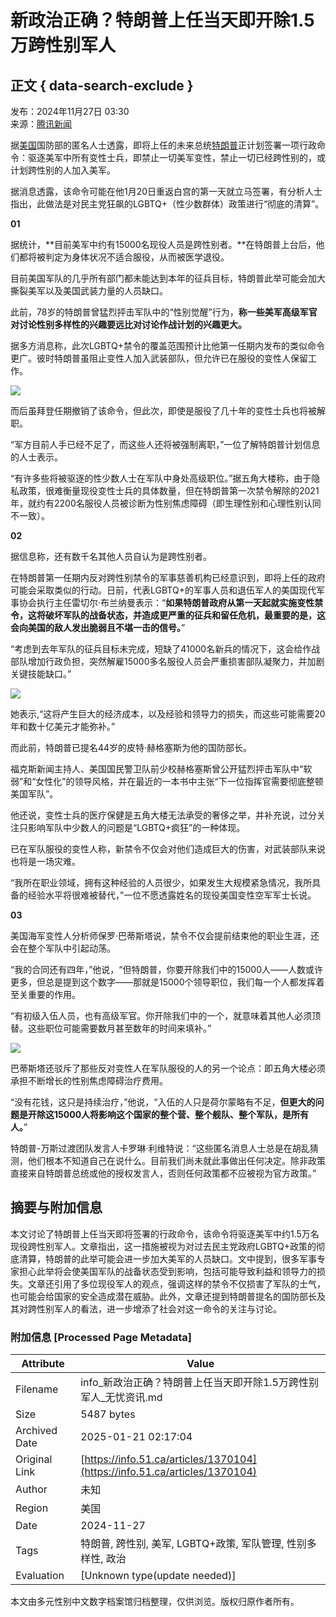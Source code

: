 # 新政治正确？特朗普上任当天即开除1.5万跨性别军人

## 正文 { data-search-exclude }


发布：2024年11月27日 03:30  
来源：[腾讯新闻](https://info.51.ca/articles/1370104)  

据[美国](https://info.51.ca/keywords/%E7%BE%8E%E5%9B%BD "有关 美国 的更多信息")国防部的匿名人士透露，即将上任的未来总统[特朗普](https://info.51.ca/keywords/%E7%89%B9%E6%9C%97%E6%99%AE "有关 特朗普 的更多信息")正计划签署一项行政命令：驱逐美军中所有变性士兵，即禁止一切美军变性，禁止一切已经跨性别的，或计划跨性别的人加入美军。

据消息透露，该命令可能在他1月20日重返白宫的第一天就立马签署，有分析人士指出，此做法是对民主党狂飙的LGBTQ+（性少数群体）政策进行“彻底的清算”。

**01**

据统计，**目前美军中约有15000名现役人员是跨性别者。**在特朗普上台后，他们都将被判定为身体状况不适合服役，从而被医学退役。

目前美国军队的几乎所有部门都未能达到本年的征兵目标，特朗普此举可能会加大撕裂美军以及美国武装力量的人员缺口。

此前，78岁的特朗普曾猛烈抨击军队中的“性别觉醒”行为，**称一些美军高级军官对讨论性别多样性的兴趣要远比对讨论作战计划的兴趣更大。**

据多方消息称，此次LGBTQ+禁令的覆盖范围预计比他第一任期内发布的类似命令更广。彼时特朗普虽阻止变性人加入武装部队，但允许已在服役的变性人保留工作。

![](https://p0.51img.ca/i/6746d89500973.jpg)

而后虽拜登任期撤销了该命令，但此次，即使是服役了几十年的变性士兵也将被解职。

“军方目前人手已经不足了，而这些人还将被强制离职，”一位了解特朗普计划信息的人士表示。

“有许多些将被驱逐的性少数人士在军队中身处高级职位。”据五角大楼称，由于隐私政策，很难衡量现役变性士兵的具体数量，但在特朗普第一次禁令解除的2021年，就约有2200名服役人员被诊断为性别焦虑障碍（即生理性别和心理性别认同不一致）。

**02**

据信息称，还有数千名其他人员自认为是跨性别者。

在特朗普第一任期内反对跨性别禁令的军事慈善机构已经意识到，即将上任的政府可能会采取类似的行动。日前，代表LGBTQ+的军事人员和退伍军人的美国现代军事协会执行主任雷切尔·布兰纳曼表示：“**如果特朗普政府从第一天起就实施变性禁令，这将破坏军队的战备状态，并造成更严重的征兵和留任危机，最重要的是，这会向美国的敌人发出脆弱且不堪一击的信号。**”

“考虑到去年军队的征兵目标未完成，短缺了41000名新兵的情况下，这会给作战部队增加行政负担，突然解雇15000多名服役人员会严重损害部队凝聚力，并加剧关键技能缺口。”

![](https://info.51.ca/assets/images/default-img.png)

她表示,“这将产生巨大的经济成本，以及经验和领导力的损失，而这些可能需要20年和数十亿美元才能弥补。”

而此前，特朗普已提名44岁的皮特·赫格塞斯为他的国防部长。

福克斯新闻主持人、美国国民警卫队前少校赫格塞斯曾公开猛烈抨击军队中“软弱”和“女性化”的领导风格，并在最近的一本书中主张“下一位指挥官需要彻底整顿美国军队”。

他还说，变性士兵的医疗保健是五角大楼无法承受的奢侈之举，并补充说，过分关注只影响军队中少数人的问题是“LGBTQ+疯狂”的一种体现。

已在军队服役的变性人称，新禁令不仅会对他们造成巨大的伤害，对武装部队来说也将是一场灾难。

“我所在职业领域，拥有这种经验的人员很少，如果发生大规模紧急情况，我所具备的经验水平将很难被替代，”一位不愿透露姓名的现役美国变性空军军士长说。

**03**

美国海军变性人分析师保罗·巴蒂斯塔说，禁令不仅会提前结束他的职业生涯，还会在整个军队中引起动荡。

“我的合同还有四年，”他说，“但特朗普，你要开除我们中的15000人——人数或许更多，但总是提到这个数字——那就是15000个领导职位，我们每一个人都发挥着至关重要的作用。

“有初级入伍人员，也有高级军官。你开除我们中的一个，就意味着其他人必须顶替。这些职位可能需要数月甚至数年的时间来填补。”

![](https://info.51.ca/assets/images/default-img.png)

巴蒂斯塔还驳斥了那些反对变性人在军队服役的人的另一个论点：即五角大楼必须承担不断增长的性别焦虑障碍治疗费用。

“没有花钱，这只是持续治疗，”他说，“入伍的人只是荷尔蒙略有不足，**但更大的问题是开除这15000人将影响这个国家的整个营、整个舰队、整个军队，是所有人。**”

特朗普-万斯过渡团队发言人卡罗琳·利维特说：“这些匿名消息人士总是在胡乱猜测，他们根本不知道自己在说什么。目前我们尚未就此事做出任何决定。除非政策直接来自特朗普总统或他的授权发言人，否则任何政策都不应被视为官方政策。”
<!-- tcd_original_link https://info.51.ca/articles/1370104 -->


## 摘要与附加信息

<!-- tcd_abstract -->
本文讨论了特朗普上任当天即将签署的行政命令，该命令将驱逐美军中约1.5万名现役跨性别军人。文章指出，这一措施被视为对过去民主党政府LGBTQ+政策的彻底清算，特朗普的此举可能会进一步加大美军的人员缺口。文中提到，很多军事专家担心此举将会使美国军队的战备状态受到影响，包括可能导致利益和领导力的损失。文章还引用了多位现役军人的观点，强调这样的禁令不仅损害了军队的士气，也可能会给国家的安全造成潜在威胁。此外，文章还提到特朗普提名的国防部长及其对跨性别军人的看法，进一步增添了社会对这一命令的关注与讨论。
<!-- tcd_abstract_end -->

### 附加信息 [Processed Page Metadata]

| Attribute       | Value                                  |
|-----------------|----------------------------------------|
| Filename        | info_新政治正确？特朗普上任当天即开除1.5万跨性别军人_无忧资讯.md                             |
| Size            | 5487 bytes                           |
| Archived Date   | 2025-01-21 02:17:04                             |
| Original Link   | [https://info.51.ca/articles/1370104](https://info.51.ca/articles/1370104)                       |
| Author          | 未知                               |
| Region          | 美国                               |
| Date            | 2024-11-27                                 |
| Tags            | 特朗普, 跨性别, 美军, LGBTQ+政策, 军队管理, 性别多样性, 政治                                 |
| Evaluation            | [Unknown type(update needed)]                                 |
<!-- tcd_table_end -->

本文由多元性别中文数字档案馆归档整理，仅供浏览。版权归原作者所有。
